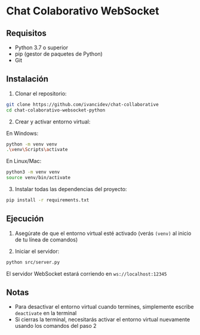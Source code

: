 # Chat Colaborativo WebSocket

## Requisitos

- Python 3.7 o superior
- pip (gestor de paquetes de Python)
- Git

## Instalación

1. Clonar el repositorio:

```bash
git clone https://github.com/ivancidev/chat-collaborative
cd chat-colaborativo-websocket-python
```

2. Crear y activar entorno virtual:

En Windows:

```bash
python -m venv venv
.\venv\Scripts\activate
```

En Linux/Mac:

```bash
python3 -m venv venv
source venv/bin/activate
```

3. Instalar todas las dependencias del proyecto:

```bash
pip install -r requirements.txt
```

## Ejecución

1. Asegúrate de que el entorno virtual esté activado (verás `(venv)` al inicio de tu línea de comandos)

2. Iniciar el servidor:

```bash
python src/server.py
```

El servidor WebSocket estará corriendo en `ws://localhost:12345`

## Notas

- Para desactivar el entorno virtual cuando termines, simplemente escribe `deactivate` en la terminal
- Si cierras la terminal, necesitarás activar el entorno virtual nuevamente usando los comandos del paso 2
